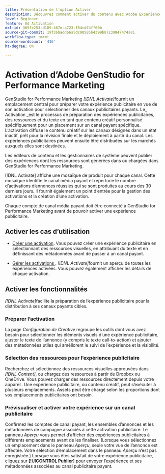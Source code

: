 ```yaml
---
title: Présentation de l’option Activer
description: Découvrez comment activer du contenu avec Adobe Experience Cloud et des applications tierces.
level: Beginner
feature: Ad Activation
exl-id: 365fe253-d189-467e-a723-f54cd74ff60b
source-git-commit: 19f36badd66a5dc90585b4399b87230847474a81
workflow-type: tm+mt
source-wordcount: '416'
ht-degree: 0%

---
```


# Activation d’Adobe GenStudio for Performance Marketing

GenStudio for Performance Marketing _[!DNL Activate]_&#x200B;fournit un emplacement central pour préparer votre expérience publicitaire en vue de son activation pour sélectionner des canaux publicitaires payants. Le_ Activation _est le processus de préparation des expériences publicitaires, des ressources et du texte en tant que contenu créatif personnalisé spécifiquement pour un placement sur un canal payant spécifique. L’activation diffuse le contenu créatif sur les canaux désignés dans un état inactif, prêt pour la révision finale et le déploiement à partir du canal. Les expériences publicitaires peuvent ensuite être distribuées sur les marchés auxquels elles sont destinées.

Les éditeurs de contenu et les gestionnaires de système peuvent publier des expériences dont les ressources sont générées dans ou chargées dans GenStudio for Performance Marketing.

[!DNL Activate] affiche une mosaïque de produit pour chaque canal. Cette mosaïque identifie le canal média payant et répertorie le nombre d’activations d’annonces réussies qui se sont produites au cours des 30 derniers jours. Il fournit également un point d’entrée pour la gestion des activations et la création d’une activation.

Chaque compte de canal média payant doit être connecté à GenStudio for Performance Marketing avant de pouvoir activer une expérience publicitaire.

## Activer les cas d’utilisation

* [Créer une activation](create-activation.md). Vous pouvez créer une expérience publicitaire en sélectionnant des ressources visuelles, en attribuant du texte et en définissant des métadonnées avant de passer à un canal payant.

* [ Gérer les activations ](manage-activations.md). _[!DNL Activate]_&#x200B;fournit un aperçu de toutes les expériences activées. Vous pouvez également afficher les détails de chaque activation.

## Activer les fonctionnalités

_[!DNL Activate]_&#x200B;facilite la préparation de l’expérience publicitaire pour la distribution à ses canaux payants cibles.

### Préparer l’activation

La page _Configuration de Creative_ regroupe les outils dont vous avez besoin pour sélectionner les éléments visuels d’une expérience publicitaire, ajuster le texte de l’annonce (y compris le texte call-to-action) et ajouter des métadonnées utiles qui améliorent le suivi de l’expérience et la visibilité.

### Sélection des ressources pour l’expérience publicitaire

Recherchez et sélectionnez des ressources visuelles approuvées dans _[!DNL Content]_, ou chargez des ressources à partir de Dropbox ou OneDrive. Vous pouvez charger des ressources directement depuis votre appareil. Une expérience publicitaire, ou contenu créatif, peut s’exécuter à plusieurs emplacements. Assets peut être chargé selon les proportions dont vos emplacements publicitaires ont besoin.

### Prévisualiser et activer votre expérience sur un canal publicitaire

Confirmez les comptes de canal payant, les ensembles d’annonces et les métadonnées de campagne associés à cette activation publicitaire. Le panneau _Aperçu_ vous permet d’afficher des expériences publicitaires à différents emplacements avant de les finaliser. (Lorsque vous sélectionnez un emplacement dans le panneau _Aperçu_, seule votre vue de l’annonce est affectée. Votre sélection d’emplacement dans le panneau _Aperçu_ n’est pas enregistrée.) Lorsque vous êtes satisfait de votre expérience publicitaire, cliquez sur **[!UICONTROL Publier]** pour envoyer l’expérience et ses métadonnées associées au canal publicitaire payant.
